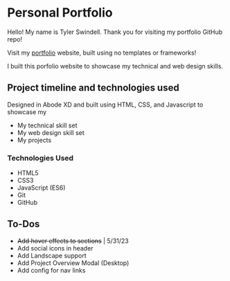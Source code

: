 # Personal Portfolio

Hello! My name is Tyler Swindell. Thank you for visiting my portfolio GitHub repo!

Visit my [portfolio](https://tylerswindell.github.io/Portfolio/) website, built using no templates or frameworks!

I built this porfolio website to showcase my technical and web design skills.

## Project timeline and technologies used

Designed in Abode XD and built using HTML, CSS, and Javascript to showcase my

- My technical skill set
- My web design skill set
- My projects

### Technologies Used

- HTML5
- CSS3
- JavaScript (ES6)
- Git
- GitHub

## To-Dos

- ~~Add hover effects to sections~~ | 5/31/23
- Add social icons in header
- Add Landscape support
- Add Project Overview Modal (Desktop)
- Add config for nav links

